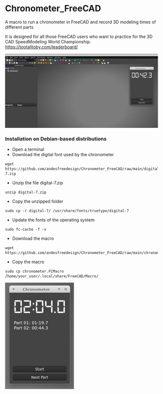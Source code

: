 # Chronometer_FreeCAD
A macro to run a chronometer in FreeCAD and record 3D modeling times of different parts

It is designed for all those FreeCAD users who want to practice for the 3D CAD SpeedModeling World Championship.
https://tootalltoby.com/leaderboard/

![capture](https://github.com/andesfreedesign/Chronometer_FreeCAD/blob/main/freecad.png)

### Installation on Debian-based distributions

- Open a terminal
- Download the digital font used by the chronometer
```
wget https://github.com/andesfreedesign/Chronometer_FreeCAD/raw/main/digital-7.zip
```
- Unzip the file digital-7.zip
```
unzip digital-7.zip
```
- Copy the unzipped folder
```
sudo cp -r digital-7/ /usr/share/fonts/truetype/digital-7
```
- Update the fonts of the operating system
```
sudo fc-cache -f -v
```
- Download the macro
```
wget https://github.com/andesfreedesign/Chronometer_FreeCAD/raw/main/chronometer.FCMacro
```
- Copy the macro
```
sudo cp chronometer.FCMacro /home/your_user/.local/share/FreeCAD/Macro/
```
![capture](https://github.com/andesfreedesign/Chronometer_FreeCAD/blob/main/chronometer.png)

